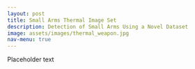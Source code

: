 ```yaml
---
layout: post
title: Small Arms Thermal Image Set
description: Detection of Small Arms Using a Novel Dataset
image: assets/images/thermal_weapon.jpg
nav-menu: true
---
```


Placeholder text
